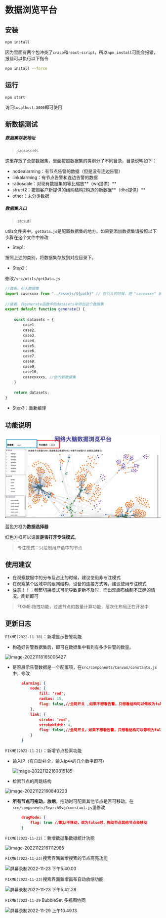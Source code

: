 # 数据浏览平台

## 安装

```bash
npm install
```

因为里面有两个包冲突了```craco```和```react-script```，所以```npm install```可能会报错，报错可以执行以下指令

```bash
npm install --force
```

## 运行

```
npm start
```

访问```localhost:3000```即可使用



## 新数据测试

##### 数据集存放地址

> src/assets

这里存放了全部数据集，里面按照数据集的类别分了不同目录，目录说明如下：

- nodealarming：有节点告警的数据（但是没有连边告警）
- linkalarming：有节点告警和连边告警的数据
- ratioscale：对现有数据集的等比缩放**（wh提供）**
- struct2：按照客户新提供的组网结构2构造的新数据**（dhc提供）**
- other：未分类数据

##### 数据集入口

> src/util

utils文件夹中，```getData.js```是配置数据集的地方。如果要添加数据集请按照以下步骤在这个文件中修改

- Step1:

按照上述的类别，将数据集存放到对应目录下。

- Step2：

修改```/src/utils/getData.js```

```js
//首先，引入数据集
import casexxxx from "../assets/${path}" // 在引入的时候，把 "casexxxx" 换成你的要引入的数据集，把${path}换成它对应的路径

//接着，在generate函数中的datasets中添加这个数据集
export default function generate() {

    const datasets = {
        case1,
        case2,
        case3,
        case4,
        case5,
        case6,
        case7,
        case8,
        case9,
        case10,
      	casexxxxxs, //你的新数据集
    }

    return datasets;
}
```

- Step3：重新编译



## 功能说明

![image-20221117161356807](https://raw.githubusercontent.com/zqqcee/img_repo/main/img/202211171614633.png)

蓝色方框为**数据选择器**

红色方框可以设置**是否打开专注模式**。

> 专注模式：只绘制用户选中的节点

## 使用建议

- 在观察数据中的分布及占比的时候，建议使用非专注模式
- 在观察某个区域中的组网结构，设备的连接方式等，建议使用专注模式
- 注意！！：频繁切换模式可能导致更新不及时，而出现画布绘制不正确的情况。刷新即可

> FIXME:拖拽功能，过滤节点的数量计算功能，层次化布局正在开发中



## 更新日志

```FIXME(2022-11-18)```：新增显示告警功能

- 构造好告警数据集后，即可在数据集中看到有多少告警的数量。

![image-20221118165005427](https://raw.githubusercontent.com/zqqcee/img_repo/main/img/202211181650159.png)

- 是否展示告警数据是一个配置项，在```src/components/Canvas/constants.js```中，修改

  ```json
      alarming: {
          node: {
              fill: 'red',
              radius: 15,
              flag: false,//全局开关 ,如果不想看告警，只想看结构可以修改为false
          },
          link: {
              stroke: 'red',
              strokeWidth: 4,
              flag: false,//全局开关，如果不想看告警，只想看结构可以修改为false
          }
      }
  ```

  

```FIXME(2022-11-21)```：新增节点检索功能

- 输入IP（有自动补全，输入ip中的几个数字即可）

  ![image-20221122160815185](https://raw.githubusercontent.com/zqqcee/img_repo/main/img/202211221608202.png)

- 检索节点的两跳结构

![image-20221122160840223](https://raw.githubusercontent.com/zqqcee/img_repo/main/img/202211221608382.png)

- **所有节点可拖动，放缩**。拖动时可配置其他节点是否可移动。在```src/components/SearchSvg/constant.js```里修改

  ```json
      dragMode: {
          flag: true //默认不移动，改为false时，拖动节点其他节点会移动
      }
  ```

  

```FIXME(2022-11-22)```：新增数据集数据统计功能

![image-20221122161112985](https://raw.githubusercontent.com/zqqcee/img_repo/main/img/202211221611036.png)



```FIXME(2022-11-23)```搜索界面新增搜索的节点高亮功能

![屏幕录制2022-11-23 下午5.40.03](https://raw.githubusercontent.com/zqqcee/img_repo/main/img/202211231741639.gif)

```FIXME(2022-11-23)```搜索界面新增画布自动放缩功能

![屏幕录制2022-11-23 下午5.42.28](https://raw.githubusercontent.com/zqqcee/img_repo/main/img/202211231743004.gif)

```FIXME(2022-11-29``` BubbleSet 多视图协同

![屏幕录制2022-11-29 上午10.49.13](https://raw.githubusercontent.com/zqqcee/img_repo/main/img/202211291053618.gif)

